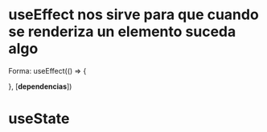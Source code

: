 # useEffect nos sirve para que cuando se renderiza un elemento suceda algo
Forma:
    useEffect(() => {

}, [**dependencias**])

# useState
